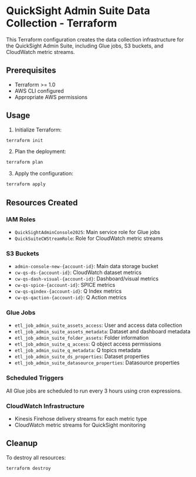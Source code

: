 # QuickSight Admin Suite Data Collection - Terraform

This Terraform configuration creates the data collection infrastructure for the QuickSight Admin Suite, including Glue jobs, S3 buckets, and CloudWatch metric streams.

## Prerequisites

- Terraform >= 1.0
- AWS CLI configured
- Appropriate AWS permissions

## Usage

1. Initialize Terraform:
```bash
terraform init
```

2. Plan the deployment:
```bash
terraform plan
```

3. Apply the configuration:
```bash
terraform apply
```

## Resources Created

### IAM Roles
- `QuickSightAdminConsole2025`: Main service role for Glue jobs
- `QuickSuiteCWStreamRole`: Role for CloudWatch metric streams

### S3 Buckets
- `admin-console-new-{account-id}`: Main data storage bucket
- `cw-qs-ds-{account-id}`: CloudWatch dataset metrics
- `cw-qs-dash-visual-{account-id}`: Dashboard/visual metrics
- `cw-qs-spice-{account-id}`: SPICE metrics
- `cw-qs-qindex-{account-id}`: Q Index metrics
- `cw-qs-qaction-{account-id}`: Q Action metrics

### Glue Jobs
- `etl_job_admin_suite_assets_access`: User and access data collection
- `etl_job_admin_suite_assets_metadata`: Dataset and dashboard metadata
- `etl_job_admin_suite_folder_assets`: Folder information
- `etl_job_admin_suite_q_access`: Q object access permissions
- `etl_job_admin_suite_q_metadata`: Q topics metadata
- `etl_job_admin_suite_ds_properties`: Dataset properties
- `etl_job_admin_suite_datasource_properties`: Datasource properties

### Scheduled Triggers
All Glue jobs are scheduled to run every 3 hours using cron expressions.

### CloudWatch Infrastructure
- Kinesis Firehose delivery streams for each metric type
- CloudWatch metric streams for QuickSight monitoring

## Cleanup

To destroy all resources:
```bash
terraform destroy
```
